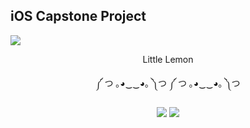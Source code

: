 ## iOS Capstone Project

<a href="https://dotnet.microsoft.com/en-us/download/dotnet/6.0">
    <img src = "https://img.shields.io/badge/Swift-5.7-brightgreen?style=flat-square&color=F05238">
</a>

<p align="center">
    Little Lemon  
</p>

<p align="center">
    ༼ つ ｡◕‿‿◕｡ ༽つ ༼ つ ｡◕‿‿◕｡ ༽つ
</p>

<p align="center">
    <img src="https://forthebadge.com/images/badges/built-with-love.svg"/>
    <img src="https://forthebadge.com/images/badges/made-with-swift.svg"/>
</p>